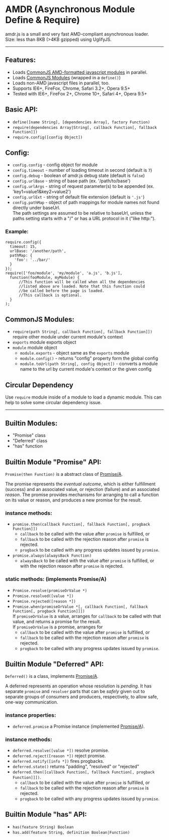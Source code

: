 # AMDR (Asynchronous Module Define & Require)
amdr.js is a small and very fast AMD-compliant asynchronous loader.<br>
Size: less than 8KB (>4KB gzipped) using UglifyJS.

----------------------------------------

## Features:
* Loads [CommonJS AMD-formatted javascript modules][1] in parallel.
* Loads [CommonJS Modules][2] (wrapped in a `define()`)
* Loads non-AMD javascript files in parallel, too.
* Supports IE6+, FireFox, Chrome, Safari 3.2+, Opera 9.5+
* Tested with IE6+, FireFox 2+, Chrome 10+, Safari 4+, Opera 9.5+


## Basic API:
* `define([name String], [dependencies Array], factory Function)`
* `require(dependencies Array|String[, callback Function[, fallback Function]])`
* `require.config([config Object])`


## Config:
* `config.config` - config object for module
* `config.timeout` - number of loading timeout in second (default is `7`)
* `config.debug` - boolean of amdr.js debug state (default is `false`)
* `config.urlBase` - string of base path (ex. '/path/to/base')
* `config.urlArgs` - string of request parameter(s) to be appended (ex. 'key1=value1&key2=value2')
* `config.urlExt` - string of default file extension (default is `'.js'`)
* `config.pathMap` - object of path mappings for module names not found directly under baseUrl.<br>
  The path settings are assumed to be relative to baseUrl, unless the paths setting starts with a "/" or has a URL protocol in it ("like http:").

### Example:
    require.config({
      timeout: 15,
      urlBase: '/another/path',
      pathMap: {
        'foo': '../bar/'
      }
    });
    require(['foo/module', 'my/module', 'a.js', 'b.js'],
      function(fooModule, myModule) {
          //This function will be called when all the dependencies
          //listed above are loaded. Note that this function could
          //be called before the page is loaded.
          //This callback is optional.
      }
    );


## CommonJS Modules:
* `require(path String[, callback Function[, fallback Function]])` require other module under current module's context
* `exports` module exports object
* `module` module object
    * `module.exports` - object same as the `exports` module
    * `module.config()` - returns "config" property form the global config
    * `module.toUrl(path String[, config Object])` - converts a module name to the url by current module's context or the given config


## Circular Dependency
Use `require` module inside of a module to load a dynamic module.
This can help to solve some circular dependency issue.

----------------------------------------

## Builtin Modules:
* "Promise" class
* "Deferred" class
* "has" function


## Builtin Module "Promise" API:

`Promise(then Function)` is a abstract class of [Promise/A][3].

The promise represents the *eventual outcome*, which is either fulfillment (success) and an associated value, or rejection (failure) and an associated *reason*.
The promise provides mechanisms for arranging to call a function on its value or reason, and produces a new promise for the result.

### instance methods:
* `promise.then(callback Function[, fallback Function[, progback Function]])`
    * `callback` to be called with the value after `promise` is fulfilled, or
    * `fallback` to be called with the rejection reason after `promise` is rejected.
    * `progback` to be called with any progress updates issued by `promise`.
* `promise.always(alwaysBack Function)`
    * `alwaysBack` to be called with the value after `promise` is fulfilled, or with the rejection reason after `promise` is rejected.

### static methods: (implements Promise/A)
* `Promise.resolve(promiseOrValue *)`
* `Promise.resolved([value *])`
* `Promise.rejected([reason *])`
* `Promise.when(promiseOrValue *[, callback Function[, fallback Function[, progback Function]]])`<br>
    If `promiseOrValue` is a value, arranges for `callback` to be called with that value, and returns a promise for the result.<br>
    If `promiseOrValue` is a promise, arranges for
    * `callback` to be called with the value after `promise` is fulfilled, or
    * `fallback` to be called with the rejection reason after `promise` is rejected.
    * `progback` to be called with any progress updates issued by `promise`.


## Builtin Module "Deferred" API:

`Deferred()` is a class, implements [Promise/A][3].

A deferred represents an operation whose resolution is *pending*.
It has separate `promise` and `resolver` parts that can be *safely* given out to separate groups of consumers and producers, respectively, to allow safe, one-way communication.

### instance properties:
* `deferred.promise` a Promise instance (implemented [Promise/A][3]).

### instance methods:
* `deferred.resolve([value *])` resolve promise.
* `deferred.reject([reason *])` reject promise.
* `deferred.notify([info *])` fires progbacks.
* `deferred.state()` returns "padding", "resolved" or "rejected"
* `deferred.then([callback Function[, fallback Function[, progback Function]]])`.
    * `callback` to be called with the value after `promise` is fulfilled, or
    * `fallback` to be called with the rejection reason after `promise` is rejected.
    * `progback` to be called with any progress updates issued by `promise`.

## Builtin Module "has" API:
* `has(feature String) Boolean`
* `has.add(feature String, definition Boolean|Function)`

[1]: http://wiki.commonjs.org/wiki/Modules/AsynchronousDefinition "AMD Module"
[2]: http://wiki.commonjs.org/wiki/Modules/1.1 "CommonJS Module"
[3]: http://wiki.commonjs.org/wiki/Promises/A "Promise/A"
